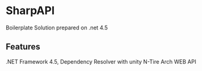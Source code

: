 # SharpAPI
Boilerplate Solution prepared on .net 4.5


## Features

.NET Framework 4.5,
Dependency Resolver with unity
N-Tire Arch
WEB API
